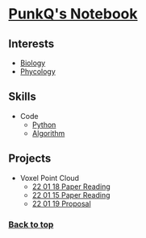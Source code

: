 # [PunkQ's Notebook](#top)
## Interests
- [Biology](docs/interests/biology.md)
- [Phycology](docs/interests/phycology.md)

## Skills
- Code
  - [Python](docs/skills/code/python.md)
  - [Algorithm](docs/skills/code/algorithm.md)

## Projects
- Voxel Point Cloud
  - [22 01 18 Paper Reading](docs/projects/voxel_point_cloud/22_01_18_paper_reading.md)
  - [22 01 15 Paper Reading](docs/projects/voxel_point_cloud/22_01_15_paper_reading.md)
  - [22 01 19 Proposal](docs/projects/voxel_point_cloud/22_01_19_proposal.md)

### [Back to top](#top)